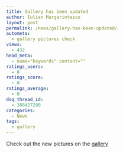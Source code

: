 ```yaml
---
title: Gallery has been updated
author: Iulian Margarintescu
layout: post
permalink: /news/gallery-has-been-updated/
autometa:
  - gallery pictures check
views:
  - 432
head_meta:
  - name="keywords" content=""
ratings_users:
  - 0
ratings_score:
  - 0
ratings_average:
  - 0
dsq_thread_id:
  - 388427290
categories:
  - News
tags:
  - gallery
---
```

Check out the new pictures on the [gallery][1]

 [1]: http://gallery.erata.net